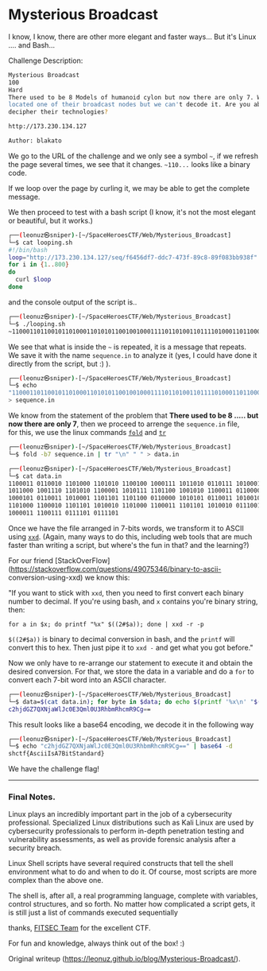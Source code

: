 # Mysterious Broadcast

I know, I know, there are other more elegant and faster ways... But it's Linux
.... and Bash...

Challenge Description:

```bash  
Mysterious Broadcast  
100  
Hard  
There used to be 8 Models of humanoid cylon but now there are only 7. We've
located one of their broadcast nodes but we can't decode it. Are you able to
decipher their technologies?

http://173.230.134.127

Author: blakato  
```  
We go to the URL of the challenge and we only see a symbol `~`, if we refresh
the page several times, we see that it changes. `~110...` looks like a binary
code.

If we loop over the page by curling it, we may be able to get the complete
message.

We then proceed to test with a bash script (I know, it's not the most elegant
or beautiful, but it works.)

```bash  
┌──(leonuz㉿sniper)-[~/SpaceHeroesCTF/Web/Mysterious_Broadcast]  
└─$ cat looping.sh  
#!/bin/bash  
loop="http://173.230.134.127/seq/f6456df7-ddc7-473f-89c8-89f083bb938f"  
for i in {1..800}  
do  
  curl $loop  
done  
```  
and the console output of the script is..

```bash  
┌──(leonuz㉿sniper)-[~/SpaceHeroesCTF/Web/Mysterious_Broadcast]  
└─$ ./looping.sh  
~1100011011001011010001101010110010010001111011010011011110100011011000100111011010101100001101011111011001001010110001101100001000101011001110100011101101110110001100001010101011001110100101101000110001011011011010010110100011000111101101101001001110011000011110011101111010111101~1100011011001011010001101010110010010001111011010011011110100011011000100111011010101100001101011111011001001010110001101100001000101011001110100011101101110110001100001010101011001110100101101000110001011011011010010110100011000111101101101001001110011000011110011101111010111101~110001101100101101000110101011001001000111101101001101111010001101100010011101101010110000110101111101100100101011000110110000100010101100111010001110110111011000110000101010101100111010010110100011000101101101101001011010001100011110110  

```  
We see that what is inside the `~` is repeated, it is a message that repeats.
We save it with the name `sequence.in` to analyze it (yes, I could have done
it directly from the script, but :) ).

```bash  
┌──(leonuz㉿sniper)-[~/SpaceHeroesCTF/Web/Mysterious_Broadcast]  
└─$ echo
"1100011011001011010001101010110010010001111011010011011110100011011000100111011010101100001101011111011001001010110001101100001000101011001110100011101101110110001100001010101011001110100101101000110001011011011010010110100011000111101101101001001110011000011110011101111010111101"
> sequence.in  
```

We know from the statement of the problem that **There used to be 8 ..... but
now there are only 7**, then we proceed to arrenge the `sequence.in` file,  
for this, we use the linux commands [`fold`](https://linux.die.net/man/1/fold)
and [`tr`](https://linux.die.net/man/1/tr)

```bash  
┌──(leonuz㉿sniper)-[~/SpaceHeroesCTF/Web/Mysterious_Broadcast]  
└─$ fold -b7 sequence.in | tr "\n" " " > data.in   
```

```bash  
┌──(leonuz㉿sniper)-[~/SpaceHeroesCTF/Web/Mysterious_Broadcast]  
└─$ cat data.in  
1100011 0110010 1101000 1101010 1100100 1000111 1011010 0110111 1010001
1011000 1001110 1101010 1100001 1010111 1101100 1001010 1100011 0110000
1000101 0110011 1010001 1101101 1101100 0110000 1010101 0110011 1010010
1101000 1100010 1101101 1010010 1101000 1100011 1101101 1010010 0111001
1000011 1100111 0111101 0111101  
```  

Once we have the file arranged in 7-bits words, we transform it to ASCII using
[`xxd`](https://linux.die.net/man/1/xxd). (Again, many ways to do this,
including web tools that are much faster than writing a script, but where's
the fun in that? and the learning?)

For our friend
[StackOverFlow](https://stackoverflow.com/questions/49075346/binary-to-ascii-
conversion-using-xxd) we know this:  

"If you want to stick with `xxd`, then you need to first convert each binary
number to decimal. If you're using bash, and `x` contains you're binary
string, then:

`for a in $x; do printf "%x" $((2#$a)); done | xxd -r -p` 

`$((2#$a))` is binary to decimal conversion in bash, and the `printf` will
convert this to hex. Then just pipe it to `xxd -` and get what you got
before."

Now we only have to re-arrange our statement to execute it and obtain the
desired conversion. For that, we store the data in a variable and do a `for`
to convert each 7-bit word into an ASCII character.

```bash  
┌──(leonuz㉿sniper)-[~/SpaceHeroesCTF/Web/Mysterious_Broadcast]  
└─$ data=$(cat data.in); for byte in $data; do echo $(printf '%x\n' "$((2#$byte))"); done | xxd -r -p  
c2hjdGZ7QXNjaWlJc0E3Qml0U3RhbmRhcmR9Cg==  
```

This result looks like a base64 encoding, we decode it in the following way

```bash  
┌──(leonuz㉿sniper)-[~/SpaceHeroesCTF/Web/Mysterious_Broadcast]  
└─$ echo "c2hjdGZ7QXNjaWlJc0E3Qml0U3RhbmRhcmR9Cg==" | base64 -d  
shctf{AsciiIsA7BitStandard}  
```

We have the challenge flag!

- - -

### Final Notes.

Linux plays an incredibly important part in the job of a cybersecurity
professional. Specialized Linux distributions such as Kali Linux are used by
cybersecurity professionals to perform in-depth penetration testing and
vulnerability assessments, as well as provide forensic analysis after a
security breach.

Linux Shell scripts have several required constructs that tell the shell
environment what to do and when to do it. Of course, most scripts are more
complex than the above one.

The shell is, after all, a real programming language, complete with variables,
control structures, and so forth. No matter how complicated a script gets, it
is still just a list of commands executed sequentially

thanks, [FITSEC
Team](https://floridatech.campuslabs.com/engage/organization/fitsec) for the
excellent CTF.

For fun and knowledge, always think out of the box! :)

Original writeup (https://leonuz.github.io/blog/Mysterious-Broadcast/).